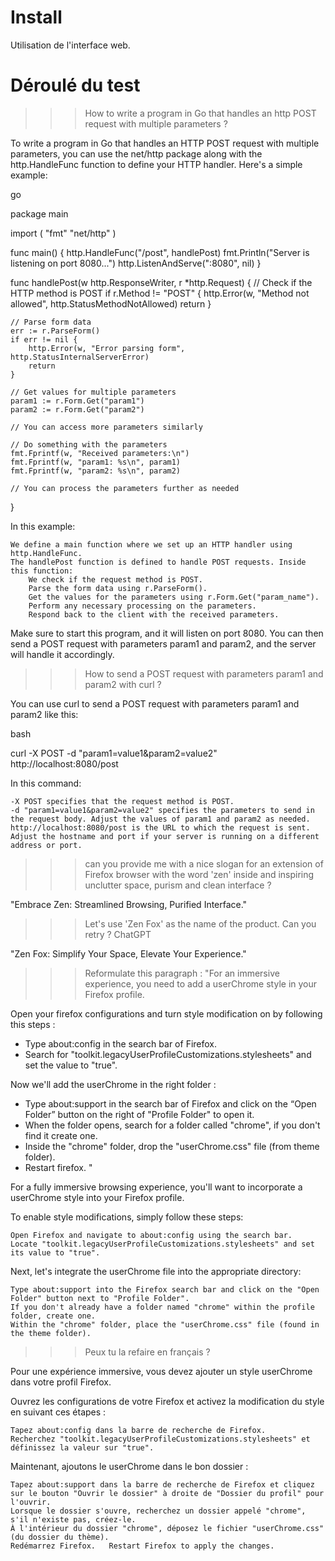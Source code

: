 # Install

Utilisation de l'interface web.

# Déroulé du test

>>> How to write a program in Go that handles an http POST request with multiple parameters ?

To write a program in Go that handles an HTTP POST request with multiple parameters, you can use the net/http package along with the http.HandleFunc function to define your HTTP handler. Here's a simple example:

go

package main

import (
    "fmt"
    "net/http"
)

func main() {
    http.HandleFunc("/post", handlePost)
    fmt.Println("Server is listening on port 8080...")
    http.ListenAndServe(":8080", nil)
}

func handlePost(w http.ResponseWriter, r *http.Request) {
    // Check if the HTTP method is POST
    if r.Method != "POST" {
        http.Error(w, "Method not allowed", http.StatusMethodNotAllowed)
        return
    }

    // Parse form data
    err := r.ParseForm()
    if err != nil {
        http.Error(w, "Error parsing form", http.StatusInternalServerError)
        return
    }

    // Get values for multiple parameters
    param1 := r.Form.Get("param1")
    param2 := r.Form.Get("param2")

    // You can access more parameters similarly

    // Do something with the parameters
    fmt.Fprintf(w, "Received parameters:\n")
    fmt.Fprintf(w, "param1: %s\n", param1)
    fmt.Fprintf(w, "param2: %s\n", param2)

    // You can process the parameters further as needed
}

In this example:

    We define a main function where we set up an HTTP handler using http.HandleFunc.
    The handlePost function is defined to handle POST requests. Inside this function:
        We check if the request method is POST.
        Parse the form data using r.ParseForm().
        Get the values for the parameters using r.Form.Get("param_name").
        Perform any necessary processing on the parameters.
        Respond back to the client with the received parameters.

Make sure to start this program, and it will listen on port 8080. You can then send a POST request with parameters param1 and param2, and the server will handle it accordingly.

>>> How to send a POST request with parameters param1 and param2 with curl ?

You can use curl to send a POST request with parameters param1 and param2 like this:

bash

curl -X POST -d "param1=value1&param2=value2" http://localhost:8080/post

In this command:

    -X POST specifies that the request method is POST.
    -d "param1=value1&param2=value2" specifies the parameters to send in the request body. Adjust the values of param1 and param2 as needed.
    http://localhost:8080/post is the URL to which the request is sent. Adjust the hostname and port if your server is running on a different address or port.

>>> can you provide me with a nice slogan for an extension of Firefox browser with the word 'zen' inside and inspiring unclutter space, purism and clean interface ?

"Embrace Zen: Streamlined Browsing, Purified Interface."

>>> Let's use 'Zen Fox' as the name of the product. Can you retry ?
ChatGPT

"Zen Fox: Simplify Your Space, Elevate Your Experience."

>>> Reformulate this paragraph : "For an immersive experience, you need to add a userChrome style in your Firefox profile.

Open your firefox configurations and turn style modification on by following this steps :

- Type about:config in the search bar of Firefox.
- Search for "toolkit.legacyUserProfileCustomizations.stylesheets" and set the value to "true".

Now we'll add the userChrome in the right folder :

- Type about:support in the search bar of Firefox and click on the “Open Folder” button on the right of "Profile Folder" to open it.
- When the folder opens, search for a folder called "chrome", if you don't find it create one.
- Inside the "chrome" folder, drop the "userChrome.css" file (from theme folder).
- Restart firefox.
"

For a fully immersive browsing experience, you'll want to incorporate a userChrome style into your Firefox profile.

To enable style modifications, simply follow these steps:

    Open Firefox and navigate to about:config using the search bar.
    Locate "toolkit.legacyUserProfileCustomizations.stylesheets" and set its value to "true".

Next, let's integrate the userChrome file into the appropriate directory:

    Type about:support into the Firefox search bar and click on the "Open Folder" button next to "Profile Folder".
    If you don't already have a folder named "chrome" within the profile folder, create one.
    Within the "chrome" folder, place the "userChrome.css" file (found in the theme folder).

>>> Peux tu la refaire en français ?

Pour une expérience immersive, vous devez ajouter un style userChrome dans votre profil Firefox.

Ouvrez les configurations de votre Firefox et activez la modification du style en suivant ces étapes :

    Tapez about:config dans la barre de recherche de Firefox.
    Recherchez "toolkit.legacyUserProfileCustomizations.stylesheets" et définissez la valeur sur "true".

Maintenant, ajoutons le userChrome dans le bon dossier :

    Tapez about:support dans la barre de recherche de Firefox et cliquez sur le bouton "Ouvrir le dossier" à droite de "Dossier du profil" pour l'ouvrir.
    Lorsque le dossier s'ouvre, recherchez un dossier appelé "chrome", s'il n'existe pas, créez-le.
    À l'intérieur du dossier "chrome", déposez le fichier "userChrome.css" (du dossier du thème).
    Redémarrez Firefox.   Restart Firefox to apply the changes.
